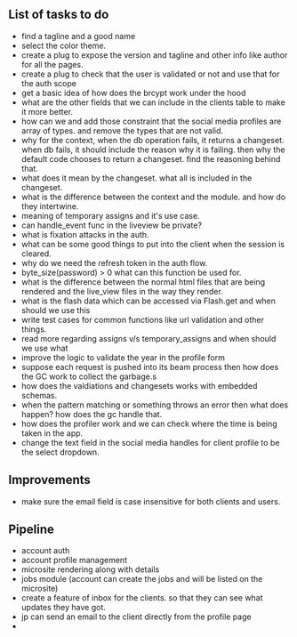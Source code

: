 ## List of tasks to do

- find a tagline and a good name
- select the color theme.
- create a plug to expose the version and tagline and other info like author for all the pages.
- create a plug to check that the user is validated or not and use that for the auth scope
- get a basic idea of how does the brcypt work under the hood
- what are the other fields that we can include in the clients table to make it more better.
- how can we and add those constraint that the social media profiles are array of types. and remove the types that are not valid.
- why for the context, when the db operation fails, it returns a changeset. when db fails, it should include the reason why it is failing. then why the default code chooses to return a changeset.
  find the reasoning behind that.
- what does it mean by the changeset. what all is included in the changeset.
- what is the difference between the context and the module. and how do they intertwine.
- meaning of temporary assigns and it's use case.
- can handle_event func in the liveview be private?
- what is fixation attacks in the auth.
- what can be some good things to put into the client when the session is cleared.
- why do we need the refresh token in the auth flow.
- byte_size(password) > 0 what can this function be used for.
- what is the difference between the normal html files that are being rendered and the live_view files
  in the way they render.
- what is the flash data which can be accessed via Flash.get and when should we use this
- write test cases for common functions like url validation and other things.
- read more regarding assigns v/s temporary_assigns and when should we use what
- improve the logic to validate the year in the profile form
- suppose each request is pushed into its beam process then how does the GC work to collect the garbage.s
- how does the valdiations and changesets works with embedded schemas.
- when the pattern matching or something throws an error then what does happen? how does the gc handle that.
- how does the profiler work and we can check where the time is being taken in the app.
- change the text field in the social media handles for client profile to be the select dropdown.

## Improvements

- make sure the email field is case insensitive for both clients and users.

## Pipeline

- account auth
- account profile management
- microsite rendering along with details
- jobs module (account can create the jobs and will be listed on the microsite)
- create a feature of inbox for the clients. so that they can see what updates they have got.
- jp can send an email to the client directly from the profile page
-
